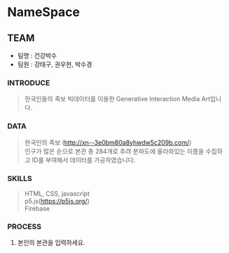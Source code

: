 # NameSpace


## TEAM
- 팀명 : 건강박수
- 팀원 : 강태구, 권우현, 박수경
 
### INTRODUCE
>한국인들의 족보 빅데이터를 이용한 Generative Interaction Media Art입니다.

### DATA
>한국인의 족보 (http://xn--3e0bm80a8yhwdw5c209b.com/) </br>
  인구가 많은 순으로 본관 총 284개로 추려 분파도에 올라와있는 이름을 수집하고 ID를 부여해서 데이터를 가공하였습니다. 

### SKILLS
>HTML, CSS, javascript</br>
>p5.js(https://p5js.org/)</br>
>Firebase

### PROCESS
1. 본인의 본관을 입력하세요.


   

